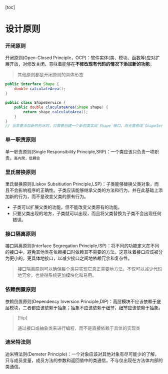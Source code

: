 [toc]

# 设计原则

### 开闭原则

开闭原则(Open-Closed Principle，OCP)：软件实体(类、模块、函数等)应对扩展开放，对修改关闭，意味着能够在**不修改现有代码的情况下添加新的功能**。

>   其他原则都是开闭原则的具体形态

~~~ java
public interface Shape {
    double calculateArea();
}

public class ShapeService {
    public double claculateArea(Shape shape) {
        return shape.calculateArea();
    }
}
// 当需要添加新的形状时，只需要创建一个新的类实现`Shape`接口，而无需修改`ShapeService`类
~~~

### 单一职责原则

单一职责原则(Single Responsibility Principle,SRP)：一个类应该只负责一项职责。`高内聚，低耦合`

### 里氏替换原则

里氏替换原则(Liskov Subsitiution Principle,LSP)：子类能够替换父类对象，而且不会影响程序的正确性。子类应该能够继承父类的方法和行为，并在此基础上添加新的行为，而不是改变父类的原有行为。

*   子类可以扩展父类的功能，但不能改变父类原有的功能。
*   只要父类出现的地方，子类就可以出现，而且将父类替换为子类不会出现任何错误。

### 接口隔离原则

接口隔离原则(Interface Segregation Principle,ISP)：将不同的功能定义在不同的接口中，避免其他类在依赖接口时依赖其不需要的方法。这意味着接口应该被分为更小的，更具体地接口，以减少接口之间地依赖冗余和复杂性。

>   接口隔离原则可以确保每个类只实现它真正需要地方法，不仅可以减少代码地冗余，也使得系统更加模块化和易用。

### 依赖倒置原则

依赖倒置原则(Dependency Inversion Principle,DIP)：高层模块不应该依赖于底层模块，二者都应该依赖于抽象；抽象不应该依赖于细节，细节应该依赖于抽象。

>   [!tip]
>
>   通过接口或抽象类来进行编程，而不是直接依赖于具体的实现类

### 迪米特法则

迪米特法则(Demeter Principle)：一个对象应该对其他对象有尽可能少的了解，只与成员变量，成员方法的参数和返回值中的类通信，不与仅出现在方法体内部的类通信。

